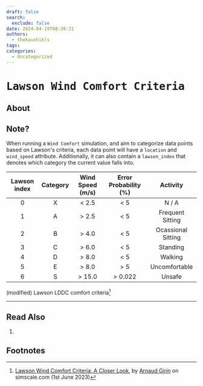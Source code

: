 ```yaml
---
draft: false
search:
  exclude: false
date: 2024-04-19T08:39:21
authors:
  - thekaushikls
tags: 
categories:
  - Uncategorized
---
```

<!-- more -->
# <kbd> Lawson Wind Comfort Criteria </kbd>
## About

## Note?

When running a `Wind Comfort` simulation, and aim to categorize data points based on Lawson's criteria, each data point will have a `location` and `wind_speed` attribute. Additionally, it can also contain a `lawson_index` that denotes which category the current value falls into.

| Lawson index | Category | Wind Speed (m/s) | Error Probability (%) |      Activity      |
| :----------: | :------: | :--------------: | :-------------------: | :----------------: |
|      0       |    X     |       < 2.5      |          < 5          |       N / A        |
|      1       |    A     |       > 2.5      |          < 5          |  Frequent Sitting  |
|      2       |    B     |       > 4.0      |          < 5          | Ocassional Sitting |
|      3       |    C     |       > 6.0      |          < 5          |      Standing      |
|      4       |    D     |       > 8.0      |          < 5          |      Walking       |
|      5       |    E     |       > 8.0      |          > 5          |   Uncomfortable    |
|      6       |    S     |       > 15.0      |        > 0.022        |       Unsafe       |
 
 (modified) Lawson LDDC comfort criteria[^1] 

---
## Read Also
1. 

## Footnotes

[^1]: [Lawson Wind Comfort Criteria: A Closer Look](https://www.simscale.com/blog/lawson-wind-comfort-criteria/), by [Arnaud Girin](https://www.linkedin.com/in/arnaudgirin/) on simscale.com (1st June 2023)
